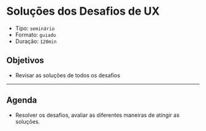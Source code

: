 # Soluções dos Desafios de UX

* Tipo: `seminário`
* Formato: `guiado`
* Duração: `120min`

## Objetivos

* Revisar as soluções de todos os desafios

***

## Agenda

* Resolver os desafios, avaliar as diferentes maneiras de atingir as soluções.

